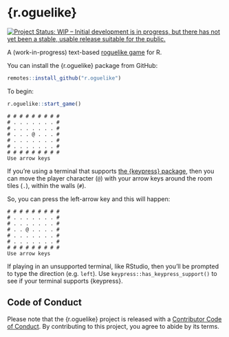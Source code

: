 
<!-- README.md is generated from README.Rmd. Please edit that file -->

# {r.oguelike}

<!-- badges: start -->

[![Project Status: WIP – Initial development is in progress, but there
has not yet been a stable, usable release suitable for the
public.](https://www.repostatus.org/badges/latest/wip.svg)](https://www.repostatus.org/#wip)

<!-- badges: end -->

A (work-in-progress) text-based [roguelike
game](https://en.wikipedia.org/wiki/Roguelike) for R.

You can install the {r.oguelike} package from GitHub:

``` r
remotes::install_github("r.oguelike")
```

To begin:

``` r
r.oguelike::start_game()
```

    # # # # # # # # # 
    # . . . . . . . # 
    # . . . . . . . # 
    # . . . @ . . . # 
    # . . . . . . . # 
    # . . . . . . . # 
    # # # # # # # # # 
    Use arrow keys

If you’re using a terminal that supports [the {keypress}
package](https://github.com/gaborcsardi/keypress), then you can move the
player character (`@`) with your arrow keys around the room tiles (`.`),
within the walls (`#`).

So, you can press the left-arrow key and this will happen:

    # # # # # # # # # 
    # . . . . . . . # 
    # . . . . . . . # 
    # . . @ . . . . # 
    # . . . . . . . # 
    # . . . . . . . # 
    # # # # # # # # # 
    Use arrow keys

If playing in an unsupported terminal, like RStudio, then you’ll be
prompted to type the direction (e.g. `left`). Use
`keypress::has_keypress_support()` to see if your terminal supports
{keypress}.

## Code of Conduct

Please note that the {r.oguelike} project is released with a
[Contributor Code of
Conduct](https://contributor-covenant.org/version/2/0/CODE_OF_CONDUCT.html).
By contributing to this project, you agree to abide by its terms.
